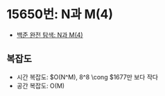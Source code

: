 # 15650번: N과 M(4)
- [백준 완전 탐색: N과 M(4)](https://www.acmicpc.net/problem/15650)

## 복잡도
- 시간 복잡도: $O(N^M), 8^8 \cong $1677만 보다 작다
- 공간 복잡도: O(M)